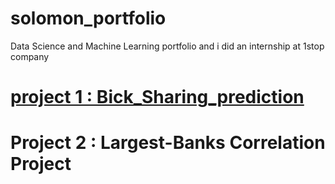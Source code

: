 # solomon_portfolio
Data Science and Machine Learning portfolio and i did an internship at 1stop company


#  [project 1 : Bick_Sharing_prediction](https://github.com/Bakison/solomon_portfolio.git)
# Project 2 : Largest-Banks Correlation Project
